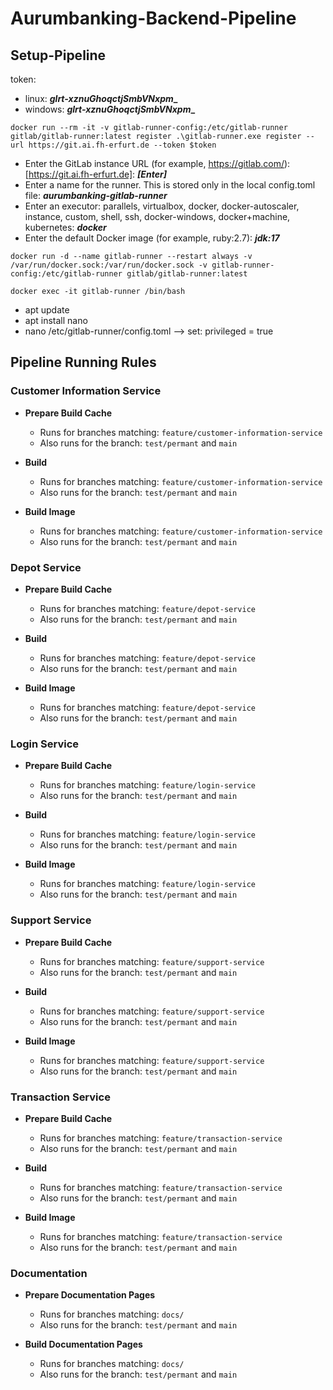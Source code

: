 # Aurumbanking-Backend-Pipeline

## Setup-Pipeline
token:
- linux: **_glrt-xznuGhoqctjSmbVNxpm__**
- windows: **_glrt-xznuGhoqctjSmbVNxpm__**

`docker run --rm -it -v gitlab-runner-config:/etc/gitlab-runner gitlab/gitlab-runner:latest register .\gitlab-runner.exe register --url https://git.ai.fh-erfurt.de --token $token`
- Enter the GitLab instance URL (for example, https://gitlab.com/): [https://git.ai.fh-erfurt.de]: **_[Enter]_**
- Enter a name for the runner. This is stored only in the local config.toml file: _**aurumbanking-gitlab-runner**_
- Enter an executor: parallels, virtualbox, docker, docker-autoscaler, instance, custom, shell, ssh, docker-windows, docker+machine, kubernetes: **_docker_**
- Enter the default Docker image (for example, ruby:2.7): **_jdk:17_**

`docker run -d --name gitlab-runner --restart always -v /var/run/docker.sock:/var/run/docker.sock -v gitlab-runner-config:/etc/gitlab-runner gitlab/gitlab-runner:latest`

`docker exec -it gitlab-runner /bin/bash`
- apt update
- apt install nano
- nano /etc/gitlab-runner/config.toml --> set: privileged = true

## Pipeline Running Rules

### Customer Information Service
- **Prepare Build Cache**
    - Runs for branches matching: `feature/customer-information-service`
    - Also runs for the branch: `test/permant` and `main`

- **Build**
    - Runs for branches matching: `feature/customer-information-service`
    - Also runs for the branch: `test/permant` and `main`

- **Build Image**
    - Runs for branches matching: `feature/customer-information-service`
    - Also runs for the branch: `test/permant` and `main`

### Depot Service
- **Prepare Build Cache**
    - Runs for branches matching: `feature/depot-service`
    - Also runs for the branch: `test/permant` and `main`

- **Build**
    - Runs for branches matching: `feature/depot-service`
    - Also runs for the branch: `test/permant` and `main`

- **Build Image**
    - Runs for branches matching: `feature/depot-service`
    - Also runs for the branch: `test/permant` and `main`

### Login Service
- **Prepare Build Cache**
    - Runs for branches matching: `feature/login-service`
    - Also runs for the branch: `test/permant` and `main`

- **Build**
    - Runs for branches matching: `feature/login-service`
    - Also runs for the branch: `test/permant` and `main`

- **Build Image**
    - Runs for branches matching: `feature/login-service`
    - Also runs for the branch: `test/permant` and `main`

### Support Service
- **Prepare Build Cache**
    - Runs for branches matching: `feature/support-service`
    - Also runs for the branch: `test/permant` and `main`

- **Build**
    - Runs for branches matching: `feature/support-service`
    - Also runs for the branch: `test/permant` and `main`

- **Build Image**
    - Runs for branches matching: `feature/support-service`
    - Also runs for the branch: `test/permant` and `main`

### Transaction Service
- **Prepare Build Cache**
    - Runs for branches matching: `feature/transaction-service`
    - Also runs for the branch: `test/permant` and `main`

- **Build**
    - Runs for branches matching: `feature/transaction-service`
    - Also runs for the branch: `test/permant` and `main`

- **Build Image**
    - Runs for branches matching: `feature/transaction-service`
    - Also runs for the branch: `test/permant` and `main`

### Documentation
- **Prepare Documentation Pages**
    - Runs for branches matching: `docs/`
    - Also runs for the branch: `test/permant` and `main`

- **Build Documentation Pages**
    - Runs for branches matching: `docs/`
    - Also runs for the branch: `test/permant` and `main`